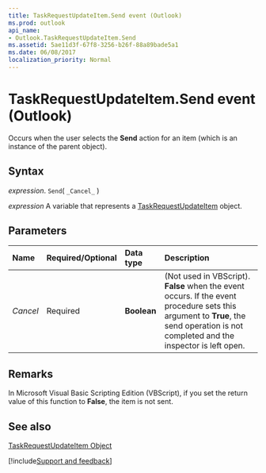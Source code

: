 ```yaml
---
title: TaskRequestUpdateItem.Send event (Outlook)
ms.prod: outlook
api_name:
- Outlook.TaskRequestUpdateItem.Send
ms.assetid: 5ae11d3f-67f8-3256-b26f-88a89bade5a1
ms.date: 06/08/2017
localization_priority: Normal
---
```



# TaskRequestUpdateItem.Send event (Outlook)

Occurs when the user selects the  **Send** action for an item (which is an instance of the parent object).


## Syntax

_expression_. `Send`( `_Cancel_` )

_expression_ A variable that represents a [TaskRequestUpdateItem](Outlook.TaskRequestUpdateItem.md) object.


## Parameters



|Name|Required/Optional|Data type|Description|
|:-----|:-----|:-----|:-----|
| _Cancel_|Required| **Boolean**|(Not used in VBScript).  **False** when the event occurs. If the event procedure sets this argument to **True**, the send operation is not completed and the inspector is left open.|

## Remarks

In Microsoft Visual Basic Scripting Edition (VBScript), if you set the return value of this function to  **False**, the item is not sent.


## See also


[TaskRequestUpdateItem Object](Outlook.TaskRequestUpdateItem.md)

[!include[Support and feedback](~/includes/feedback-boilerplate.md)]
